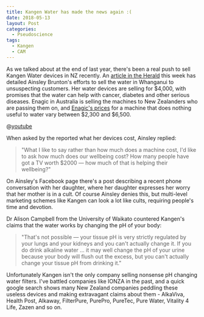 ```yaml
---
title: Kangen Water has made the news again :(
date: 2018-05-13
layout: Post
categories:
  - Pseudoscience
tags:
  - Kangen
  - CAM
---
```


As we talked about at the end of last year, there's been a real push to sell Kangen Water devices in NZ recently. An [article in the Herald](https://www.nzherald.co.nz/nz/news/article.cfm?c_id=1&objectid=12047470) this week has detailed Ainsley Brunton's efforts to sell the water in Whanganui to unsuspecting customers. Her water devices are selling for $4,000, with promises that the water can help with cancer, diabetes and other serious diseases. Enagic in Australia is selling the machines to New Zealanders who are passing them on, and [Enagic's prices](https://store.enagic.com/au/machines.html?dir=desc&order=price) for a machine that does nothing useful to water vary between $2,300 and $6,500.

<!-- more -->

@[youtube](https://youtu.be/jdUHnpx_Q_w)

When asked by the reported what her devices cost, Ainsley replied:

> "What I like to say rather than how much does a machine cost, I'd like to ask how much does our wellbeing cost? How many people have got a TV worth $2000 — how much of that is helping their wellbeing?"

On Ainsley's Facebook page there's a post describing a recent phone conversation with her daughter, where her daughter expresses her worry that her mother is in a cult. Of course Ainsley denies this, but multi-level marketing schemes like Kangen can look a lot like cults, requiring people's time and devotion.

Dr Alison Campbell from the University of Waikato countered Kangen's claims that the water works by changing the pH of your body:

> "That's not possible — your tissue pH is very strictly regulated by your lungs and your kidneys and you can't actually change it. If you do drink alkaline water ... it may well change the pH of your urine because your body will flush out the excess, but you can't actually change your tissue pH from drinking it."

Unfortunately Kangen isn't the only company selling nonsense pH changing water filters. I've battled companies like IONZA in the past, and a quick google search shows many New Zealand companies peddling these useless devices and making extravagant claims about them - AlkaViva, Health Post, Alkaway, FilterPure, PurePro, PureTec, Pure Water, Vitality 4 Life, Zazen and so on.
